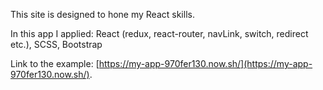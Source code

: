 This site is designed to hone my React skills.

In this app I applied: React (redux, react-router, navLink, switch, redirect etc.), SCSS, Bootstrap

Link to the example: [https://my-app-970fer130.now.sh/](https://my-app-970fer130.now.sh/).
